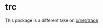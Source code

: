 # trc

This package is a different take on [x/net/trace][xnettrace]

[xnettrace]: https://pkg.go.dev/golang.org/x/net/trace
